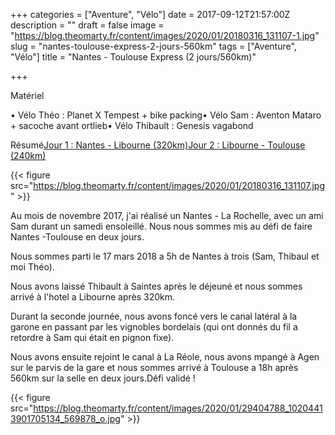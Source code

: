 +++
categories = ["Aventure", "Vélo"]
date = 2017-09-12T21:57:00Z
description = ""
draft = false
image = "https://blog.theomarty.fr/content/images/2020/01/20180316_131107-1.jpg"
slug = "nantes-toulouse-express-2-jours-560km"
tags = ["Aventure", "Vélo"]
title = "Nantes - Toulouse Express (2 jours/560km)"

+++


Matériel

• Vélo Théo : Planet X Tempest + bike packing• Vélo Sam : Aventon Mataro + sacoche avant ortlieb• Vélo Thibault : Genesis vagabond

Résumé[Jour 1 : Nantes - Libourne (320km)](https://www.strava.com/activities/1456273741)[Jour 2 : Libourne - Toulouse (240km)](https://www.strava.com/activities/1457861028)

{{< figure src="https://blog.theomarty.fr/content/images/2020/01/20180316_131107.jpg" >}}

Au mois de novembre 2017, j'ai réalisé un Nantes - La Rochelle, avec un ami Sam durant un samedi ensoleillé. Nous nous sommes mis au défi de faire Nantes -Toulouse en deux jours.

Nous sommes parti le 17 mars 2018 a 5h de Nantes à trois (Sam, Thibaul et moi Théo).

Nous avons laissé Thibault à Saintes après le déjeuné et nous sommes arrivé à l'hotel a Libourne après 320km.

Durant la seconde journée, nous avons foncé vers le canal latéral à la garone en passant par les vignobles bordelais (qui ont donnés du fil a retordre à Sam qui était en pignon fixe).

Nous avons ensuite rejoint le canal à La Réole, nous avons mpangé à Agen sur le parvis de la gare et nous sommes arrivé à Toulouse a 18h après 560km sur la selle en deux jours.Défi validé !

{{< figure src="https://blog.theomarty.fr/content/images/2020/01/29404788_10204413901705134_569878_o.jpg" >}}



